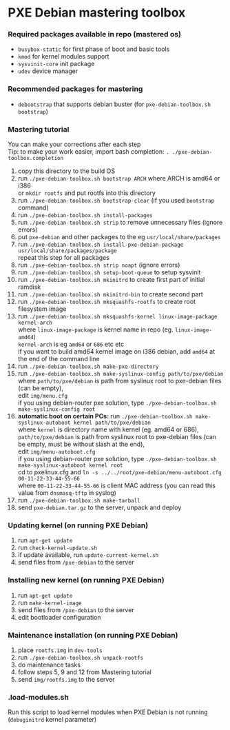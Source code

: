 # PXE Debian mastering toolbox

### Required packages available in repo (mastered os)
* `busybox-static` for first phase of boot and basic tools
* `kmod` for kernel modules support
* `sysvinit-core` init package
* `udev` device manager

### Recommended packages for mastering
* `debootstrap` that supports debian buster (for `pxe-debian-toolbox.sh bootstrap`)

### Mastering tutorial
You can make your corrections after each step  
Tip: to make your work easier, import bash completion: `. ./pxe-debian-toolbox.completion`
1) copy this directory to the build OS
2) run `./pxe-debian-toolbox.sh bootstrap ARCH` where ARCH is amd64 or i386  
	or `mkdir rootfs` and put rootfs into this directory
3) run `./pxe-debian-toolbox.sh bootstrap-clear` (if you used `bootstrap` command)
4) run `./pxe-debian-toolbox.sh install-packages`
5) run `./pxe-debian-toolbox.sh strip` to remove unnecessary files (ignore errors)
6) put `pxe-debian` and other packages to the eg `usr/local/share/packages`
7) run `./pxe-debian-toolbox.sh install-pxe-debian-package usr/local/share/packages/package`  
	repeat this step for all packages
8) run `./pxe-debian-toolbox.sh strip noapt` (ignore errors)
9) run `./pxe-debian-toolbox.sh setup-boot-queue` to setup sysvinit
10) run `./pxe-debian-toolbox.sh mkinitrd` to create first part of initial ramdisk
11) run `./pxe-debian-toolbox.sh mkinitrd-bin` to create second part
12) run `./pxe-debian-toolbox.sh mksquashfs-rootfs` to create root filesystem image
13) run `./pxe-debian-toolbox.sh mksquashfs-kernel linux-image-package kernel-arch`  
	where `linux-image-package` is kernel name in repo (eg. `linux-image-amd64`)  
	`kernel-arch` is eg `amd64` or `686` etc etc  
	if you want to build amd64 kernel image on i386 debian, add `amd64` at the end of the command line
14) run `./pxe-debian-toolbox.sh make-pxe-directory`
15) run `./pxe-debian-toolbox.sh make-syslinux-config path/to/pxe/debian`  
	where `path/to/pxe/debian` is path from syslinux root to pxe-debian files (can be empty),  
	edit `img/menu.cfg`  
	if you using debian-router pxe solution, type `./pxe-debian-toolbox.sh make-syslinux-config root`
16) **automatic boot on certain PCs:** run `./pxe-debian-toolbox.sh make-syslinux-autoboot kernel path/to/pxe/debian`  
	where `kernel` is directory name with kernel (eg. amd64 or 686),  
	`path/to/pxe/debian` is path from syslinux root to pxe-debian files (can be empty, must be without slash at the end),  
	edit `img/menu-autoboot.cfg`  
	if you using debian-router pxe solution, type `./pxe-debian-toolbox.sh make-syslinux-autoboot kernel root`  
	cd to pxelinux.cfg and `ln -s ../../root/pxe-debian/menu-autoboot.cfg 00-11-22-33-44-55-66`  
	where `00-11-22-33-44-55-66` is client MAC address (you can read this value from `dnsmasq-tftp` in syslog)
17) run `./pxe-debian-toolbox.sh make-tarball`
18) send `pxe-debian.tar.gz` to the server, unpack and deploy

### Updating kernel (on running PXE Debian)
1) run `apt-get update`
2) run `check-kernel-update.sh`
3) if update available, run `update-current-kernel.sh`
4) send files from `/pxe-debian` to the server

### Installing new kernel (on running PXE Debian)
1) run `apt-get update`
2) run `make-kernel-image`
3) send files from `/pxe-debian` to the server
4) edit bootloader configuration

### Maintenance installation (on running PXE Debian)
1) place `rootfs.img` in `dev-tools`
2) run `./pxe-debian-toolbox.sh unpack-rootfs`
3) do maintenance tasks
4) follow steps 5, 9 and 12 from Mastering tutorial
5) send `img/rootfs.img` to the server

### .load-modules.sh
Run this script to load kernel modules when PXE Debian is not running (`debuginitrd` kernel parameter)
